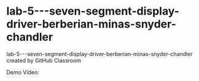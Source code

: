 # lab-5---seven-segment-display-driver-berberian-minas-snyder-chandler
lab-5---seven-segment-display-driver-berberian-minas-snyder-chandler created by GitHub Classroom

Demo Video:


 [![<iframe width="560" height="315" src="https://www.youtube.com/embed/qnthobpCT9w" frameborder="0" allow="accelerometer; autoplay; clipboard-write; encrypted-media; 
 gyroscope; picture-in-picture" allowfullscreen></iframe>](https://img.youtube.com/vi/qnthobpCT9w/0.jpg)](https://www.youtube.com/watch?v=qnthobpCT9w)
